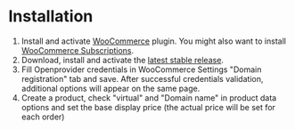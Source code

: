 # Installation

1. Install and activate [WooCommerce](https://wordpress.org/plugins/woocommerce/) plugin. You might also want to install [WooCommerce Subscriptions](https://woocommerce.com/products/woocommerce-subscriptions/).
2. Download, install and activate the [latest stable release](https://github.com/magicoli/wc-domain-registration/releases/latest).
3. Fill Openprovider credentials in WooCommerce Settings "Domain registration" tab and save. After successful credentials validation, additional options will appear on the same page.
4. Create a product, check "virtual" and "Domain name" in product data options and set the base display price (the actual price will be set for each order)
